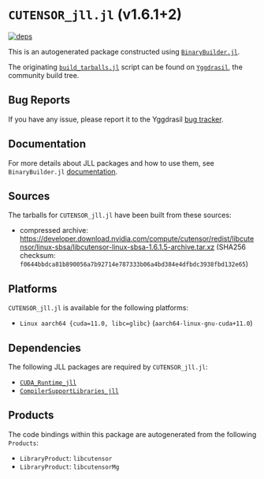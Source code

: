 # `CUTENSOR_jll.jl` (v1.6.1+2)

[![deps](https://juliahub.com/docs/CUTENSOR_jll/deps.svg)](https://juliahub.com/ui/Packages/CUTENSOR_jll/4tyWd?page=2)

This is an autogenerated package constructed using [`BinaryBuilder.jl`](https://github.com/JuliaPackaging/BinaryBuilder.jl).

The originating [`build_tarballs.jl`](https://github.com/JuliaPackaging/Yggdrasil/blob/5d03f4b45043c5cb2a28bb1ffaa5bb398c878997/C/CUTENSOR/build_tarballs.jl) script can be found on [`Yggdrasil`](https://github.com/JuliaPackaging/Yggdrasil/), the community build tree.

## Bug Reports

If you have any issue, please report it to the Yggdrasil [bug tracker](https://github.com/JuliaPackaging/Yggdrasil/issues).

## Documentation

For more details about JLL packages and how to use them, see `BinaryBuilder.jl` [documentation](https://docs.binarybuilder.org/stable/jll/).

## Sources

The tarballs for `CUTENSOR_jll.jl` have been built from these sources:

* compressed archive: https://developer.download.nvidia.com/compute/cutensor/redist/libcutensor/linux-sbsa/libcutensor-linux-sbsa-1.6.1.5-archive.tar.xz (SHA256 checksum: `f0644bbdca81b890056a7b92714e787333b06a4bd384e4dfbdc3938fbd132e65`)

## Platforms

`CUTENSOR_jll.jl` is available for the following platforms:

* `Linux aarch64 {cuda=11.0, libc=glibc}` (`aarch64-linux-gnu-cuda+11.0`)

## Dependencies

The following JLL packages are required by `CUTENSOR_jll.jl`:

* [`CUDA_Runtime_jll`](https://github.com/JuliaBinaryWrappers/CUDA_Runtime_jll.jl)
* [`CompilerSupportLibraries_jll`](https://github.com/JuliaBinaryWrappers/CompilerSupportLibraries_jll.jl)

## Products

The code bindings within this package are autogenerated from the following `Products`:

* `LibraryProduct`: `libcutensor`
* `LibraryProduct`: `libcutensorMg`
